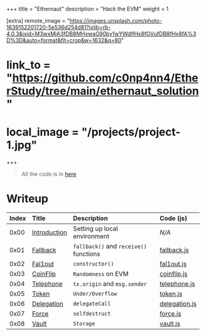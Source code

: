 +++
title = "Ethernaut"
description = "Hack the EVM"
weight = 1

[extra]
remote_image = "https://images.unsplash.com/photo-1639152201720-5e536d254d81?ixlib=rb-4.0.3&ixid=M3wxMjA3fDB8MHxwaG90by1wYWdlfHx8fGVufDB8fHx8fA%3D%3D&auto=format&fit=crop&w=1632&q=80"
# link_to = "https://github.com/c0np4nn4/EtherStudy/tree/main/ethernaut_solution"
# local_image = "/projects/project-1.jpg"
+++

> All the code is in [here](https://github.com/c0np4nn4/EtherStudy/tree/main/ethernaut_solution)
# Writeup

| Index | Title | Description | Code (js) |
| :---- | :---- | :---------- | :----- |
| 0x00 | [Introduction](@/posts/ethernaut_0.md) | Setting up local environment | *N/A* |
| 0x01 | [Fallback](@/posts/ethernaut_1.md) | `fallback()` and `receive()` functions | [fallback.js](https://github.com/c0np4nn4/EtherStudy/blob/main/ethernaut_solution/scripts/fallback.js) |
| 0x02 | [Fal1out](@/posts/ethernaut_2.md) | `constructor()` | [fal1out.js](https://github.com/c0np4nn4/EtherStudy/blob/main/ethernaut_solution/scripts/coinflip.js) |
| 0x03 | [CoinFlip](@/posts/ethernaut_3.md) | `Randomness` on EVM | [coinflip.js](https://github.com/c0np4nn4/EtherStudy/blob/main/ethernaut_solution/scripts/coinflip.js) |
| 0x04 | [Telephone](@/posts/ethernaut_4.md) | `tx.origin` and `msg.sender` | [telephone.js](https://github.com/c0np4nn4/EtherStudy/blob/main/ethernaut_solution/scripts/telephone.js) |
| 0x05 | [Token](@/posts/ethernaut_5.md) | `Under/Overflow` | [token.js](https://github.com/c0np4nn4/EtherStudy/blob/main/ethernaut_solution/scripts/token.js) |
| 0x06 | [Delegation](@/posts/ethernaut_6.md) | `delegateCall` | [delegation.js](https://github.com/c0np4nn4/EtherStudy/blob/main/ethernaut_solution/scripts/delegation.js) |
| 0x07 | [Force](@/posts/ethernaut_7.md) | `selfdestruct` | [force.js](https://github.com/c0np4nn4/EtherStudy/blob/main/ethernaut_solution/scripts/force.js) |
| 0x08 | [Vault](@/posts/ethernaut_8.md) | `Storage` | [vault.js](https://github.com/c0np4nn4/EtherStudy/blob/main/ethernaut_solution/scripts/wo_log/vault.js) |
